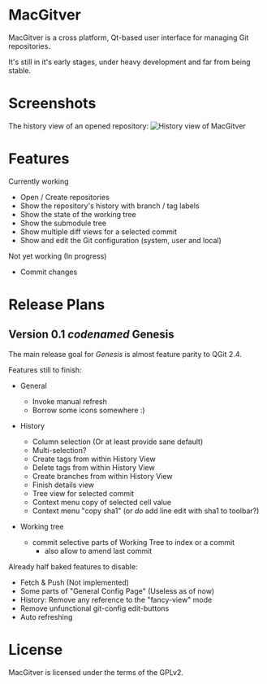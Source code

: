 MacGitver
=========

MacGitver is a cross platform, Qt-based user interface for managing Git repositories.

It's still in it's early stages, under heavy development and far from being stable.

Screenshots
========

The history view of an opened repository:
![History view of MacGitver](http://macgitver.github.com/images/screenshots/mgv_repo_history_view.png)

Features
========

Currently working
- Open / Create repositories
- Show the repository's history with branch / tag labels
- Show the state of the working tree
- Show the submodule tree
- Show multiple diff views for a selected commit
- Show and edit the Git configuration (system, user and local)

Not yet working (In progress)
- Commit changes

Release Plans
=============

## Version 0.1 _codenamed_ __Genesis__

The main release goal for _Genesis_ is almost feature parity to QGit 2.4.

Features still to finish:
- General
    - Invoke manual refresh
    - Borrow some icons somewhere :)

- History
    - Column selection (Or at least provide sane default)
    - Multi-selection?
    - Create tags from within History View
    - Delete tags from within History View
    - Create branches from within History View
    - Finish details view
    - Tree view for selected commit
    - Context menu copy of selected cell value
    - Context menu "copy sha1" (or _do_ add line edit with sha1 to toolbar?)

- Working tree
    - commit selective parts of Working Tree to index or a commit
        - also allow to amend last commit

Already half baked features to disable:
- Fetch & Push (Not implemented)
- Some parts of "General Config Page" (Useless as of now)
- History: Remove any reference to the "fancy-view" mode
- Remove unfunctional git-config edit-buttons
- Auto refreshing

License
=======
MacGitver is licensed under the terms of the GPLv2.
